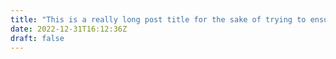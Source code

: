 ```yaml
---
title: "This is a really long post title for the sake of trying to ensure we don't break the page"
date: 2022-12-31T16:12:36Z
draft: false
---
```


